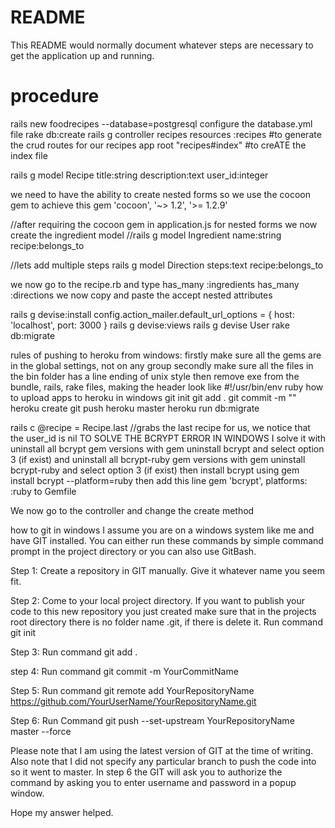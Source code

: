 # README

This README would normally document whatever steps are necessary to get the
application up and running.

procedure
=========
rails new foodrecipes --database=postgresql
configure the database.yml file
rake db:create
rails g controller recipes
resources :recipes #to generate the crud routes for our recipes app
root "recipes#index" #to creATE the index file

rails g model Recipe title:string description:text user_id:integer


we need to have the ability to create nested forms
so we use the cocoon gem to achieve this
gem 'cocoon', '~> 1.2', '>= 1.2.9'

//after requiring the cocoon gem  in application.js for nested forms we now create the ingredient model
//rails g model Ingredient name:string recipe:belongs_to

//lets add multiple steps
rails g model Direction steps:text recipe:belongs_to

we now go to the recipe.rb
and type 
has_many :ingredients
has_many :directions
we now copy and paste the accept nested attributes

 rails g devise:install
  config.action_mailer.default_url_options = { host: 'localhost', port: 3000 }
  rails g devise:views
  rails g devise User
  rake db:migrate
  
  rules of pushing to heroku from windows:
  firstly make sure all the gems are in the global settings, not on any group
  secondly make sure all the files in the bin folder has a line ending of unix style
  then remove exe from the bundle, rails, rake files, making the header look like #!/usr/bin/env ruby 
  how to upload apps to heroku in windows
  git init
  git add .
  git commit -m ""
  heroku create <name of app>
  git push heroku master
  heroku run db:migrate
 

  rails c
  @recipe = Recipe.last //grabs the last recipe for us, we notice that the user_id is nil
  TO SOLVE THE BCRYPT ERROR IN WINDOWS
  I solve it with uninstall all bcrypt gem versions with gem uninstall bcrypt and select option 3 (if exist) and uninstall all bcrypt-ruby gem versions with gem uninstall bcrypt-ruby and select option 3 (if exist) then install bcrypt using gem install bcrypt --platform=ruby then add this line gem 'bcrypt', platforms: :ruby to Gemfile

  We now go to the controller and change the create method
  
  
  how to git in windows
  I assume you are on a windows system like me and have GIT installed. You can either run these commands by simple command prompt in the project directory or you can also use GitBash.

Step 1: Create a repository in GIT manually. Give it whatever name you seem fit.

Step 2: Come to your local project directory. If you want to publish your code to this new repository you just created make sure that in the projects root directory there is no folder name .git, if there is delete it. Run command git init

Step 3: Run command git add .

step 4: Run command git commit -m YourCommitName

Step 5: Run command git remote add YourRepositoryName https://github.com/YourUserName/YourRepositoryName.git

Step 6: Run Command git push --set-upstream YourRepositoryName master --force

Please note that I am using the latest version of GIT at the time of writing. Also note that I did not specify any particular branch to push the code into so it went to master. In step 6 the GIT will ask you to authorize the command by asking you to enter username and password in a popup window.

Hope my answer helped.
  
